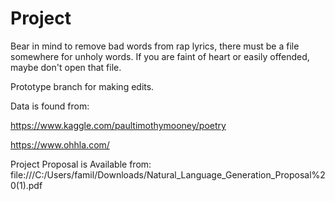 # Project

Bear in mind to remove bad words from rap lyrics, there must be a file somewhere for unholy words. If you are faint of heart or easily offended, maybe don't open that file.

Prototype branch for making edits. 

Data is found from: 

https://www.kaggle.com/paultimothymooney/poetry

https://www.ohhla.com/

Project Proposal is Available from:
file:///C:/Users/famil/Downloads/Natural_Language_Generation_Proposal%20(1).pdf
